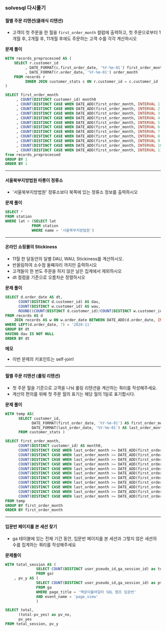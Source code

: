 ### solvesql 다시풀기
#### 월별 주문 리텐션(클래식 리텐션) 
* 고객이 첫 주문을 한 월을 `first_order_month` 컬럼에 출력하고, 첫 주문으로부터 1개월 후, 2개월 후, 11개월 후에도 주문하는 고객 수를 각각 계산하시오

**문제 풀이**
```sql
WITH records_preprocessed AS (
    SELECT r.customer_id
         , DATE_FORMAT(c.first_order_date, '%Y-%m-01') first_order_month
         , DATE_FORMAT(r.order_date, '%Y-%m-01') order_month
    FROM records r
         INNER JOIN customer_stats c ON r.customer_id = c.customer_id
)

SELECT first_order_month
     , COUNT(DISTINCT customer_id) month0
     , COUNT(DISTINCT CASE WHEN DATE_ADD(first_order_month, INTERVAL 1 MONTH) = order_month THEN customer_id END) AS month1
     , COUNT(DISTINCT CASE WHEN DATE_ADD(first_order_month, INTERVAL 2 MONTH) = order_month THEN customer_id END) AS month2
     , COUNT(DISTINCT CASE WHEN DATE_ADD(first_order_month, INTERVAL 3 MONTH) = order_month THEN customer_id END) AS month3
     , COUNT(DISTINCT CASE WHEN DATE_ADD(first_order_month, INTERVAL 4 MONTH) = order_month THEN customer_id END) AS month4
     , COUNT(DISTINCT CASE WHEN DATE_ADD(first_order_month, INTERVAL 5 MONTH) = order_month THEN customer_id END) AS month5
     , COUNT(DISTINCT CASE WHEN DATE_ADD(first_order_month, INTERVAL 6 MONTH) = order_month THEN customer_id END) AS month6
     , COUNT(DISTINCT CASE WHEN DATE_ADD(first_order_month, INTERVAL 7 MONTH) = order_month THEN customer_id END) AS month7
     , COUNT(DISTINCT CASE WHEN DATE_ADD(first_order_month, INTERVAL 8 MONTH) = order_month THEN customer_id END) AS month8
     , COUNT(DISTINCT CASE WHEN DATE_ADD(first_order_month, INTERVAL 9 MONTH) = order_month THEN customer_id END) AS month9
     , COUNT(DISTINCT CASE WHEN DATE_ADD(first_order_month, INTERVAL 10 MONTH) = order_month THEN customer_id END) AS month10
     , COUNT(DISTINCT CASE WHEN DATE_ADD(first_order_month, INTERVAL 11 MONTH) = order_month THEN customer_id END) AS month11
from records_preprocessed
GROUP BY 1
ORDER BY 1
```

-----------------------------------
#### 서울북부지방법원 따릉이 정류소
* '서울북부지방법원' 정류소보다 북쪽에 있는 정류소 정보를 출력하시오

**문제 풀이**
```sql
SELECT *
FROM station 
WHERE lat > (SELECT lat
            FROM station 
            WHERE name = '서울북부지방법원')
```

-----------------------------------
#### 온라인 쇼핑몰의 Stickiness
* 11월 한 달동안의 일별 DAU, WAU, Stickiness를 계산하시오.
* 반올림하여 소수점 둘째자리 까지만 출력하시오
* 고객들이 한 번도 주문을 하지 않은 날은 집계에서 제외하시오
* dt 컬럼을 기준으로 오름차순 정렬하시오

**문제 풀이**
```sql
SELECT d.order_date AS dt,
      COUNT(DISTINCT d.customer_id) AS dau,
      COUNT(DISTINCT w.customer_id) AS wau,
      ROUND((COUNT(DISTINCT d.customer_id)/COUNT(DISTINCT w.customer_id)),2) AS stickiness
FROM records AS d 
    JOIN records AS w ON w.order_date BETWEEN DATE_ADD(d.order_date, INTERVAL -6 DAY) AND d.order_date 
WHERE LEFT(d.order_date, 7) = '2020-11'
GROUP BY dt 
HAVING dau IS NOT NULL 
ORDER BY dt 
```

**메모**
* 이번 문제의 키포인트는 self-join! 

--------------------------------------
#### 월별 주문 리텐션 (롤링 리텐션)
* 첫 주문 월을 기준으로 고객을 나눠 롤링 리텐션을 계산하는 쿼리를 작성해주세요. 
* 계산의 편의를 위해 첫 주문 월의 표기는 해당 월의 1일로 표기합시다.

**문제 풀이**
```sql
WITH temp AS(
      SELECT customer_id,
            DATE_FORMAT(first_order_date, '%Y-%m-01') AS first_order_month,
            DATE_FORMAT(last_order_date, '%Y-%m-01') AS last_order_month 
      FROM customer_stats )

SELECT first_order_month,
      COUNT(DISTINCT customer_id) AS month0,
      COUNT(DISTINCT CASE WHEN last_order_month >= DATE_ADD(first_order_month, INTERVAL 1 MONTH) THEN customer_id END) AS month1,
      COUNT(DISTINCT CASE WHEN last_order_month >= DATE_ADD(first_order_month, INTERVAL 2 MONTH) THEN customer_id END) AS month2,
      COUNT(DISTINCT CASE WHEN last_order_month >= DATE_ADD(first_order_month, INTERVAL 3 MONTH) THEN customer_id END) AS month3,
      COUNT(DISTINCT CASE WHEN last_order_month >= DATE_ADD(first_order_month, INTERVAL 4 MONTH) THEN customer_id END) AS month4,
      COUNT(DISTINCT CASE WHEN last_order_month >= DATE_ADD(first_order_month, INTERVAL 5 MONTH) THEN customer_id END) AS month5,
      COUNT(DISTINCT CASE WHEN last_order_month >= DATE_ADD(first_order_month, INTERVAL 6 MONTH) THEN customer_id END) AS month6,
      COUNT(DISTINCT CASE WHEN last_order_month >= DATE_ADD(first_order_month, INTERVAL 7 MONTH) THEN customer_id END) AS month7,
      COUNT(DISTINCT CASE WHEN last_order_month >= DATE_ADD(first_order_month, INTERVAL 8 MONTH) THEN customer_id END) AS month8,
      COUNT(DISTINCT CASE WHEN last_order_month >= DATE_ADD(first_order_month, INTERVAL 9 MONTH) THEN customer_id END) AS month9,
      COUNT(DISTINCT CASE WHEN last_order_month >= DATE_ADD(first_order_month, INTERVAL 10 MONTH) THEN customer_id END) AS month10,
      COUNT(DISTINCT CASE WHEN last_order_month >= DATE_ADD(first_order_month, INTERVAL 11 MONTH) THEN customer_id END) AS month11
FROM temp 
GROUP BY first_order_month 
ORDER BY first_order_month
```

--------------------------------------
#### 입문반 페이지를 본 세션 찾기
* ga 테이블에 있는 전체 기간 동안, 입문반 페이지를 본 세션과 그렇지 않은 세션의 수를 집계하는 쿼리를 작성해주세요

**문제풀이**
```sql
WITH total_session AS (
              SELECT COUNT(DISTINCT user_pseudo_id,ga_session_id) as total
              FROM ga)
    , pv_y AS (
              SELECT COUNT(DISTINCT user_pseudo_id,ga_session_id) as pv_yes
              FROM ga 
              WHERE page_title = '백문이불여일타 SQL 캠프 입문반'
              AND event_name = 'page_view'
              )

SELECT total,
      (total-pv_yes) as pv_no,
      pv_yes
FROM total_session, pv_y  
```

